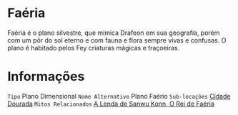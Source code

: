 <!-- TITLE: Faéria -->
<!-- SUBTITLE: Visão geral sobre Faéria -->

# Faéria
Faéria é o plano silvestre, que mímica Drafeon em sua geografia, porém com um pôr do sol eterno e com fauna e flora sempre vivas e confusas. O plano é habitado pelos Fey criaturas mágicas e traçoeiras.

# Informações
`Tipo` Plano Dimensional
`Nome Alternativo` Plano Faério
`Sub-locações` [Cidade Dourada](http://localhost/lugares/faeria/cidade-dourada#cidade-dourada)
`Mitos Relacionados` [A Lenda de Sanwu Konn, O Rei de Faéria](http://localhost/lendas-e-eventos/a-lenda-de-sanwu-konn#a-lenda-de-sanwu-konn)
